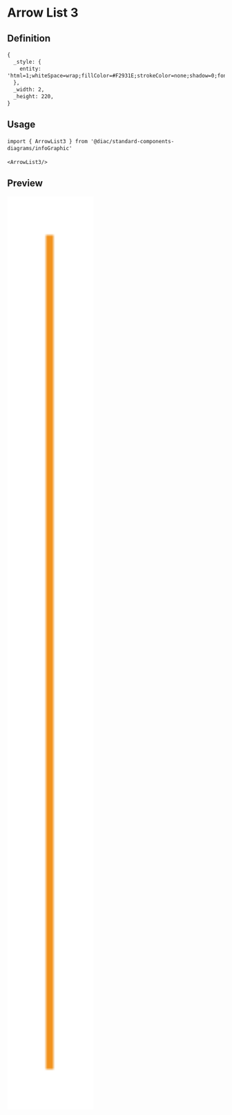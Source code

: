 # Arrow List 3

## Definition

```
{
  _style: { 
    entity: 'html=1;whiteSpace=wrap;fillColor=#F2931E;strokeColor=none;shadow=0;fontSize=17;fontColor=#FFFFFF;align=center;fontStyle=1;rounded=0;',
  },
  _width: 2,
  _height: 220,
}
```

## Usage

```
import { ArrowList3 } from '@diac/standard-components-diagrams/infoGraphic'

<ArrowList3/>
```

## Preview

<img src="./arrow-list-3.png" width="200"/>
